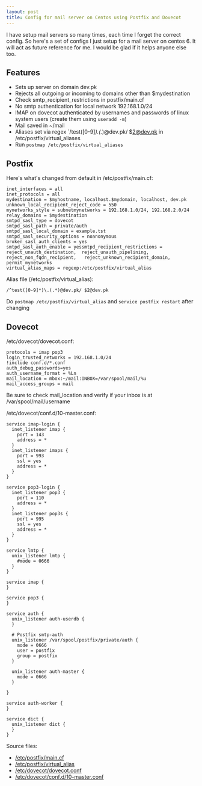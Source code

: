 ```yaml
---
layout: post
title: Config for mail server on Centos using Postfix and Dovecot
---
```


I have setup mail servers so many times, each time I forget the correct config. So here's a set of configs I just setup for a mail server on centos 6. It will act as future reference for me. I would be glad if it helps anyone else too.

Features
---------
- Sets up server on domain dev.pk
- Rejects all outgoing or incoming to domains other than $mydestination
- Check smtp_recipient_restrictions in postfix/main.cf
- No smtp authentication for local network 192.168.1.0/24
- IMAP on dovecot authenticated by usernames and passwords of linux system users (create them using `useradd -m`)
- Mail saved in ~/mail
- Aliases set via regex `/test([0-9]*).(.*)@dev.pk/ $2@dev.pk in /etc/postfix/virtual_aliases
- Run `postmap /etc/postfix/virtual_aliases`

Postfix
----------

Here's what's changed from default in /etc/postfix/main.cf:

```
inet_interfaces = all
inet_protocols = all
mydestination = $myhostname, localhost.$mydomain, localhost, dev.pk
unknown_local_recipient_reject_code = 550
mynetworks_style = subnetmynetworks = 192.168.1.0/24, 192.168.2.0/24
relay_domains = $mydestination
smtpd_sasl_type = dovecot
smtpd_sasl_path = private/auth
smtpd_sasl_local_domain = example.tst
smtpd_sasl_security_options = noanonymous
broken_sasl_auth_clients = yes
smtpd_sasl_auth_enable = yessmtpd_recipient_restrictions = reject_unauth_destination,  reject_unauth_pipelining,   reject_non_fqdn_recipient,   reject_unknown_recipient_domain, permit_mynetworks
virtual_alias_maps = regexp:/etc/postfix/virtual_alias
```

Alias file (/etc/postfix/virtual_alias):

```
/^test([0-9]*)\.(.*)@dev.pk/ $2@dev.pk
```


Do `postmap /etc/postfix/virtual_alias` and `service postfix restart` after changing

Dovecot
-----

/etc/dovecot/dovecot.conf:

```
protocols = imap pop3 
login_trusted_networks = 192.168.1.0/24
!include conf.d/*.conf
auth_debug_passwords=yes
auth_username_format = %Ln
mail_location = mbox:~/mail:INBOX=/var/spool/mail/%u
mail_access_groups = mail
```
Be sure to check mail_location and verify if your inbox is at /var/spool/mail/username

/etc/dovecot/conf.d/10-master.conf:

```
service imap-login {
  inet_listener imap {
    port = 143
    address = *
  }
  inet_listener imaps {
    port = 993
    ssl = yes
    address = *
  }
}

service pop3-login {
  inet_listener pop3 {
    port = 110
    address = *
  }
  inet_listener pop3s {
    port = 995
    ssl = yes
    address = *
  }
}

service lmtp {
  unix_listener lmtp {
    #mode = 0666
  }
}

service imap {
}

service pop3 {
}

service auth {
  unix_listener auth-userdb {
  }

  # Postfix smtp-auth
  unix_listener /var/spool/postfix/private/auth {
    mode = 0666
    user = postfix
    group = postfix
  }

  unix_listener auth-master {
    mode = 0666
  }

}

service auth-worker {
}

service dict {
  unix_listener dict {
  }
}

```

Source files:
- [/etc/postfix/main.cf](/public/downloads/postfix/main.cf)
- [/etc/postfix/virtual_alias](/public/downloads/postfix/virtual_alias)
- [/etc/dovecot/dovecot.conf](/public/downloads/dovecot/dovecot.conf)
- [/etc/dovecot/conf.d/10-master.conf](/public/downloads/dovecot/conf.d/10-master.conf)